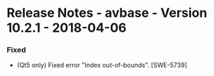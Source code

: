 Release Notes - avbase - Version 10.2.1 - 2018-04-06
====================================================

### Fixed

* (Qt5 only) Fixed error "Index out-of-bounds". [SWE-5739]
